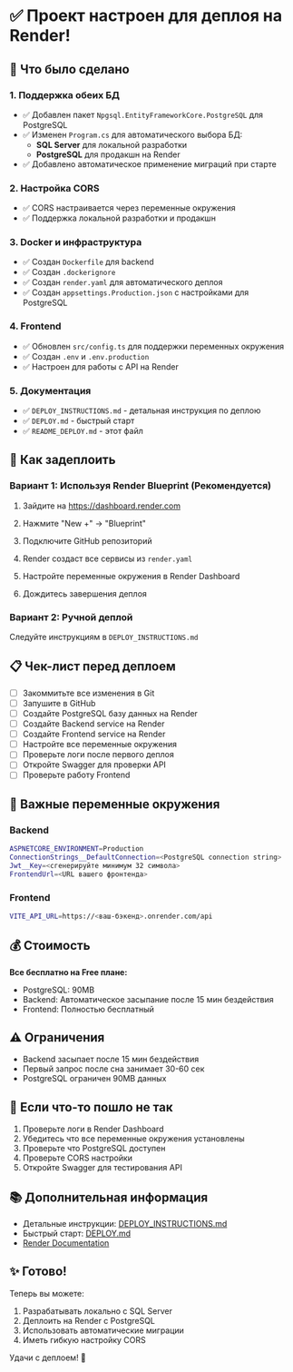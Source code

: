 # ✅ Проект настроен для деплоя на Render!

## 📝 Что было сделано

### 1. Поддержка обеих БД
- ✅ Добавлен пакет `Npgsql.EntityFrameworkCore.PostgreSQL` для PostgreSQL
- ✅ Изменен `Program.cs` для автоматического выбора БД:
  - **SQL Server** для локальной разработки
  - **PostgreSQL** для продакшн на Render
- ✅ Добавлено автоматическое применение миграций при старте

### 2. Настройка CORS
- ✅ CORS настраивается через переменные окружения
- ✅ Поддержка локальной разработки и продакшн

### 3. Docker и инфраструктура
- ✅ Создан `Dockerfile` для backend
- ✅ Создан `.dockerignore`
- ✅ Создан `render.yaml` для автоматического деплоя
- ✅ Создан `appsettings.Production.json` с настройками для PostgreSQL

### 4. Frontend
- ✅ Обновлен `src/config.ts` для поддержки переменных окружения
- ✅ Создан `.env` и `.env.production`
- ✅ Настроен для работы с API на Render

### 5. Документация
- ✅ `DEPLOY_INSTRUCTIONS.md` - детальная инструкция по деплою
- ✅ `DEPLOY.md` - быстрый старт
- ✅ `README_DEPLOY.md` - этот файл

## 🚀 Как задеплоить

### Вариант 1: Используя Render Blueprint (Рекомендуется)

1. Зайдите на https://dashboard.render.com
2. Нажмите "New +" → "Blueprint"
3. Подключите GitHub репозиторий
4. Render создаст все сервисы из `render.yaml`

5. Настройте переменные окружения в Render Dashboard
6. Дождитесь завершения деплоя

### Вариант 2: Ручной деплой

Следуйте инструкциям в `DEPLOY_INSTRUCTIONS.md`

## 📋 Чек-лист перед деплоем

- [ ] Закоммитьте все изменения в Git
- [ ] Запушите в GitHub
- [ ] Создайте PostgreSQL базу данных на Render
- [ ] Создайте Backend service на Render
- [ ] Создайте Frontend service на Render  
- [ ] Настройте все переменные окружения
- [ ] Проверьте логи после первого деплоя
- [ ] Откройте Swagger для проверки API
- [ ] Проверьте работу Frontend

## 🔑 Важные переменные окружения

### Backend
```bash
ASPNETCORE_ENVIRONMENT=Production
ConnectionStrings__DefaultConnection=<PostgreSQL connection string>
Jwt__Key=<сгенерируйте минимум 32 символа>
FrontendUrl=<URL вашего фронтенда>
```

### Frontend  
```bash
VITE_API_URL=https://<ваш-бэкенд>.onrender.com/api
```

## 💰 Стоимость

**Все бесплатно на Free плане:**
- PostgreSQL: 90MB
- Backend: Автоматическое засыпание после 15 мин бездействия
- Frontend: Полностью бесплатный

## ⚠️ Ограничения

- Backend засыпает после 15 мин бездействия
- Первый запрос после сна занимает 30-60 сек
- PostgreSQL ограничен 90MB данных

## 🐛 Если что-то пошло не так

1. Проверьте логи в Render Dashboard
2. Убедитесь что все переменные окружения установлены
3. Проверьте что PostgreSQL доступен
4. Проверьте CORS настройки
5. Откройте Swagger для тестирования API

## 📚 Дополнительная информация

- Детальные инструкции: [DEPLOY_INSTRUCTIONS.md](./DEPLOY_INSTRUCTIONS.md)
- Быстрый старт: [DEPLOY.md](./DEPLOY.md)
- [Render Documentation](https://render.com/docs)

## ✨ Готово!

Теперь вы можете:
1. Разрабатывать локально с SQL Server
2. Деплоить на Render с PostgreSQL
3. Использовать автоматические миграции
4. Иметь гибкую настройку CORS

Удачи с деплоем! 🎉

